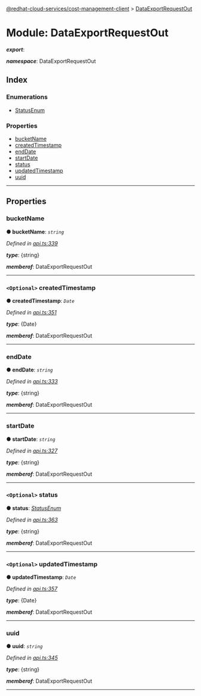 [@redhat-cloud-services/cost-management-client](../README.md) > [DataExportRequestOut](../modules/dataexportrequestout.md)

# Module: DataExportRequestOut

*__export__*: 

*__namespace__*: DataExportRequestOut

## Index

### Enumerations

* [StatusEnum](../enums/dataexportrequestout.statusenum.md)

### Properties

* [bucketName](dataexportrequestout.md#bucketname)
* [createdTimestamp](dataexportrequestout.md#createdtimestamp)
* [endDate](dataexportrequestout.md#enddate)
* [startDate](dataexportrequestout.md#startdate)
* [status](dataexportrequestout.md#status)
* [updatedTimestamp](dataexportrequestout.md#updatedtimestamp)
* [uuid](dataexportrequestout.md#uuid)

---

## Properties

<a id="bucketname"></a>

###  bucketName

**● bucketName**: *`string`*

*Defined in [api.ts:339](https://github.com/rvsia/javascript-clients/blob/master/packages/cost-management/api.ts#L339)*

*__type__*: {string}

*__memberof__*: DataExportRequestOut

___
<a id="createdtimestamp"></a>

### `<Optional>` createdTimestamp

**● createdTimestamp**: *`Date`*

*Defined in [api.ts:351](https://github.com/rvsia/javascript-clients/blob/master/packages/cost-management/api.ts#L351)*

*__type__*: {Date}

*__memberof__*: DataExportRequestOut

___
<a id="enddate"></a>

###  endDate

**● endDate**: *`string`*

*Defined in [api.ts:333](https://github.com/rvsia/javascript-clients/blob/master/packages/cost-management/api.ts#L333)*

*__type__*: {string}

*__memberof__*: DataExportRequestOut

___
<a id="startdate"></a>

###  startDate

**● startDate**: *`string`*

*Defined in [api.ts:327](https://github.com/rvsia/javascript-clients/blob/master/packages/cost-management/api.ts#L327)*

*__type__*: {string}

*__memberof__*: DataExportRequestOut

___
<a id="status"></a>

### `<Optional>` status

**● status**: *[StatusEnum](../enums/dataexportrequestout.statusenum.md)*

*Defined in [api.ts:363](https://github.com/rvsia/javascript-clients/blob/master/packages/cost-management/api.ts#L363)*

*__type__*: {string}

*__memberof__*: DataExportRequestOut

___
<a id="updatedtimestamp"></a>

### `<Optional>` updatedTimestamp

**● updatedTimestamp**: *`Date`*

*Defined in [api.ts:357](https://github.com/rvsia/javascript-clients/blob/master/packages/cost-management/api.ts#L357)*

*__type__*: {Date}

*__memberof__*: DataExportRequestOut

___
<a id="uuid"></a>

###  uuid

**● uuid**: *`string`*

*Defined in [api.ts:345](https://github.com/rvsia/javascript-clients/blob/master/packages/cost-management/api.ts#L345)*

*__type__*: {string}

*__memberof__*: DataExportRequestOut

___

